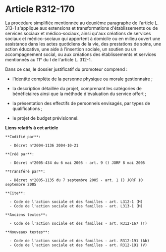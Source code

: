 # Article R312-170

La procédure simplifiée mentionnée au deuxième paragraphe de l'article L. 313-1 s'applique aux extensions et transformations
d'établissements ou de services sociaux et médico-sociaux, ainsi qu'aux créations de services sociaux et médico-sociaux qui
apportent à domicile ou en milieu ouvert une assistance dans les actes quotidiens de la vie, des prestations de soins, une
action éducative, une aide à l'insertion sociale, un soutien ou un accompagnement social, ou aux créations des établissements
et services mentionnés au 11° du I de l'article L. 312-1.

Dans ce cas, le dossier justificatif du promoteur comprend :

- l'identité complète de la personne physique ou morale gestionnaire ;

- la description détaillée du projet, comprenant les catégories de bénéficiaires ainsi que la méthode d'évaluation du service
offert ;

- la présentation des effectifs de personnels envisagés, par types de qualifications ;

- le projet de budget prévisionnel.

**Liens relatifs à cet article**

	**Codifié par**:

	  - Décret n°2004-1136 2004-10-21

	**Créé par**:

	  - Décret n°2005-434 du 6 mai 2005 - art. 9 () JORF 8 mai 2005

	**Transféré par**:

	  - Décret n°2005-1135 du 7 septembre 2005 - art. 1 () JORF 10 septembre 2005

	**Cite**:

	  - Code de l'action sociale et des familles - art. L312-1 (M)
	  - Code de l'action sociale et des familles - art. L313-1 (M)

	**Anciens textes**:

	  - Code de l'action sociale et des familles - art. R312-167 (T)

	**Nouveaux textes**:

	  - Code de l'action sociale et des familles - art. R312-191 (Ab)
	  - Code de l'action sociale et des familles - art. R312-191 (V)
